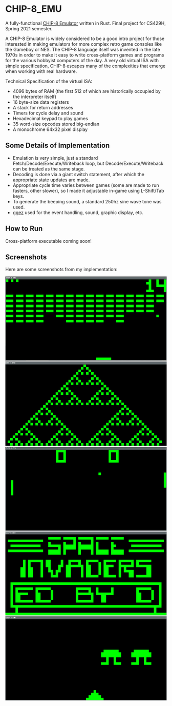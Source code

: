 # CHIP-8_EMU
A fully-functional [CHIP-8 Emulator](https://en.wikipedia.org/wiki/CHIP-8) written in Rust. Final project for CS429H, Spring 2021 semester.

A CHIP-8 Emulator is widely considered to be a good intro project for those interested in making emulators for more complex retro game consoles like the Gameboy or NES. The CHIP-8 language itself was invented in the late 1970s in order to make it easy to write cross-platform games and programs for the various hobbyist computers of the day. A very old virtual ISA with simple specification, CHIP-8 escapes many of the complexities that emerge when working with real hardware. 

Technical Specification of the virtual ISA:

* 4096 bytes of RAM (the first 512 of which are historically occupied by the interpreter itself)
* 16 byte-size data registers
* A stack for return addresses
* Timers for cycle delay and sound
* Hexadecimal keypad to play games
* 35 word-size opcodes stored big-endian
* A monochrome 64x32 pixel display

## Some Details of Implementation ##

* Emulation is very simple, just a standard Fetch/Decode/Execute/Writeback loop, but Decode/Execute/Writeback can be treated as the same stage.
* Decoding is done via a giant switch statement, after which the appropriate state updates are made.
* Appropriate cycle time varies between games (some are made to run fasters, other slower), so I made it adjustable in-game using L-Shift/Tab keys.
* To generate the beeping sound, a standard 250hz sine wave tone was used.
* [ggez](https://github.com/ggez/ggez) used for the event handling, sound, graphic display, etc.


## How to Run ##

Cross-platform executable coming soon!


## Screenshots ##

Here are some screenshots from my implementation:

![alt text](https://github.com/jasoncox576/CHIP-8_EMU/blob/master/screenshots/Brix.png)
![alt text](https://github.com/jasoncox576/CHIP-8_EMU/blob/master/screenshots/sierpinksi.png)
![alt text](https://github.com/jasoncox576/CHIP-8_EMU/blob/master/screenshots/pong.png)
![alt text](https://github.com/jasoncox576/CHIP-8_EMU/blob/master/screenshots/space_invaders_title.png)
![alt text](https://github.com/jasoncox576/CHIP-8_EMU/blob/master/screenshots/space_invaders.png)



